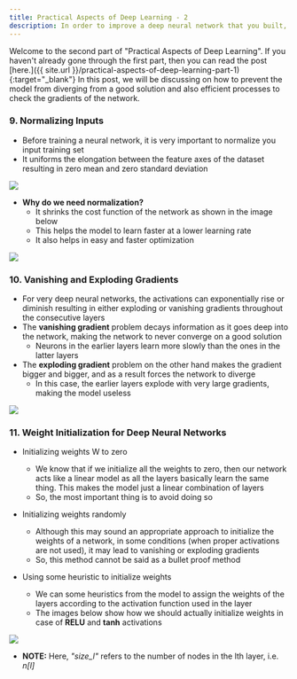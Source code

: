 ```yaml
---
title: Practical Aspects of Deep Learning - 2
description: In order to improve a deep neural network that you built, you need to understand the practical aspects of Deep Learning and Neural Networks.
---
```


Welcome to the second part of "Practical Aspects of Deep Learning". If you haven't already gone through the first part,
then you can read the post [here.]({{ site.url }}/practical-aspects-of-deep-learning-part-1){:target="_blank"} In this
post, we will be discussing on how to prevent the model from diverging from a good solution and also efficient
processes to check the gradients of the network.


### 9. Normalizing Inputs

- Before training a neural network, it is very important to normalize you input training set
- It uniforms the elongation between the feature axes of the dataset resulting in zero mean and zero standard deviation

![](https://i.ibb.co/0qQt5jH/Screenshot-from-2019-05-24-09-40-00.png)

- **Why do we need normalization?**
    - It shrinks the cost function of the network as shown in the image below
    - This helps the model to learn faster at a lower learning rate
    - It also helps in easy and faster optimization

![](https://i.ibb.co/TqqDZxR/Screenshot-from-2019-05-24-09-43-38.png)

### 10. Vanishing and Exploding Gradients

- For very deep neural networks, the activations can exponentially rise or diminish resulting in either exploding or vanishing gradients throughout the consecutive layers
- The **vanishing gradient** problem decays information as it goes deep into the network, making the network to never converge on a good solution
    - Neurons in the earlier layers learn more slowly than the ones in the latter layers
- The **exploding gradient** problem on the other hand makes the gradient bigger and bigger, and as a result forces the network to diverge
    - In this case, the earlier layers explode with very large gradients, making the model useless

![](https://i.ibb.co/MNqQW13/Screenshot-from-2019-05-24-09-59-36.png)

### 11. Weight Initialization for Deep Neural Networks

- Initializing weights W to zero
    - We know that if we initialize all the weights to zero, then our network acts like a linear model as all the layers basically learn the same thing. This makes the model just a linear combination of layers
    - So, the most important thing is to avoid doing so

- Initializing weights randomly
    - Although this may sound an appropriate approach to initialize the weights of a network, in some conditions (when proper activations are not used), it may lead to vanishing or exploding gradients
    - So, this method cannot be said as a bullet proof method

- Using some heuristic to initialize weights
    - We can some heuristics from the model to assign the weights of the layers according to the activation function used in the layer
    - The images below show how we should actually initialize weights in case of **RELU** and **tanh** activations

![](https://i.ibb.co/nCsYSMB/Screenshot-from-2019-05-25-09-07-09.png)

- **NOTE:** Here, *"size_l"* refers to the number of nodes in the lth layer, i.e. *n[l]*